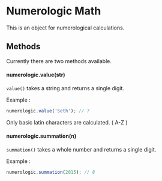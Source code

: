 # Numerologic Math

This is an object for numerological calculations.

## Methods

Currently there are two methods available.

#### numerologic.value(str)

``value()`` takes a string and returns a single digit. 

Example :
```javascript
numerologic.value('Seth'); // 7
```

Only basic latin characters are calculated. ( A-Z )

#### numerologic.summation(n)

``summation()`` takes a whole number and returns a single digit.

Example :
```javascript
numerologic.summation(2015); // 8
```
